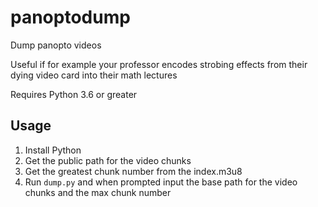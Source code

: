 # panoptodump
Dump panopto videos

Useful if for example your professor encodes strobing effects from their dying video card into their math lectures

Requires Python 3.6 or greater

## Usage
1. Install Python
2. Get the public path for the video chunks
3. Get the greatest chunk number from the index.m3u8
4. Run `dump.py` and when prompted input the base path for the video chunks and the max chunk number
